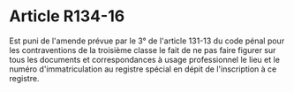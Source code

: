 # Article R134-16

Est puni de l'amende prévue par le 3° de l'article 131-13 du code pénal pour les contraventions de la troisième classe le fait de ne pas faire figurer sur tous les documents et correspondances à usage professionnel le lieu et le numéro d'immatriculation au registre spécial en dépit de l'inscription à ce registre.

